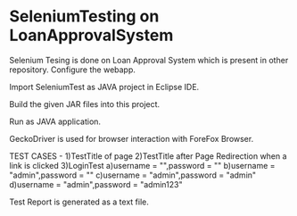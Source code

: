 # SeleniumTesting on LoanApprovalSystem

Selenium Tesing is done on Loan Approval System which is present in other repository.
Configure the webapp.

Import SeleniumTest as JAVA project in Eclipse IDE.

Build the given JAR files into this project.

Run as JAVA application.

GeckoDriver is used for browser interaction with ForeFox Browser.

TEST CASES - 1)TestTitle of page
             2)TestTitle after Page Redirection when a link is clicked
             3)LoginTest
               a)username = "",password = ""
               b)username = "admin",password = ""
               c)username = "admin",password = "admin"
               d)username = "admin",password = "admin123"
               
Test Report is generated as a text file.
               


